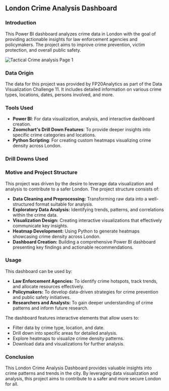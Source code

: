 ## London Crime Analysis Dashboard

### Introduction

This Power BI dashboard analyzes crime data in London with the goal of providing actionable insights for law enforcement agencies and policymakers. The project aims to improve crime prevention, victim protection, and overall public safety.

![Tactical Crime analysis Page 1](https://github.com/Subham2510/DS-Analytics-Project-Portfolio/assets/91491744/9ecf52f2-30e9-4388-a418-665dc8f4e1a8)

### Data Origin

The data for this project was provided by FP20Analytics as part of the Data Visualization Challenge 11. It includes detailed information on various crime types, locations, dates, persons involved, and more.

### Tools Used

* **Power BI**: For data visualization, analysis, and interactive dashboard creation.
* **Zoomchart's Drill Down Features**: To provide deeper insights into specific crime categories and locations.
* **Python Scripting**: For creating custom heatmaps visualizing crime density across London.

### Drill Downs Used

### Motive and Project Structure

This project was driven by the desire to leverage data visualization and analysis to contribute to a safer London. The project structure consists of:

* **Data Cleaning and Preprocessing:** Transforming raw data into a well-structured format suitable for analysis.
* **Exploratory Data Analysis:** Identifying trends, patterns, and correlations within the crime data.
* **Visualization Design:** Creating interactive visualizations that effectively communicate key insights.
* **Heatmap Development:** Using Python to generate heatmaps showcasing crime density across London.
* **Dashboard Creation:** Building a comprehensive Power BI dashboard presenting key findings and actionable recommendations.

### Usage

This dashboard can be used by:

* **Law Enforcement Agencies:** To identify crime hotspots, track trends, and allocate resources effectively.
* **Policymakers:** To develop data-driven strategies for crime prevention and public safety initiatives.
* **Researchers and Analysts:** To gain deeper understanding of crime patterns and inform future research.

The dashboard features interactive elements that allow users to:

* Filter data by crime type, location, and date.
* Drill down into specific areas for detailed analysis.
* Explore heatmaps to visualize crime density patterns.
* Download data and visualizations for further analysis.

### Conclusion

This London Crime Analysis Dashboard provides valuable insights into crime patterns and trends in the city. By leveraging data visualization and analysis, this project aims to contribute to a safer and more secure London for all.
